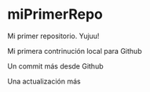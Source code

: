 # miPrimerRepo

Mi primer repositorio. Yujuu!


Mi primera contrinución local para Github

Un commit más desde Github

Una actualización más

